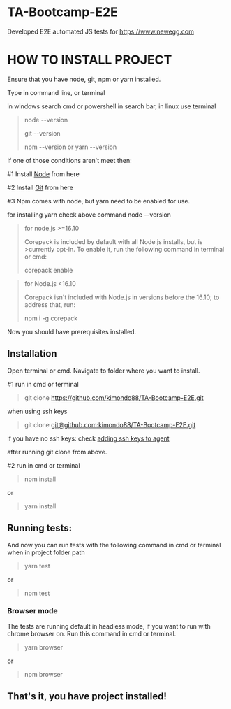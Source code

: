 # TA-Bootcamp-E2E

Developed E2E automated JS tests for https://www.newegg.com

# HOW TO INSTALL PROJECT

Ensure that you have node, git, npm or yarn installed.

Type in command line, or terminal

in windows search cmd or powershell in search bar, in linux use terminal

> node --version
>
> git --version
>
> npm --version
>or
> yarn --version

If one of those conditions aren't meet then:

#1 Install [Node](https://nodejs.org/en/download/) from here

#2 Install [Git](https://git-scm.com/downloads) from here

#3 Npm comes with node, but yarn need to be enabled for use.

for installing yarn check above command node --version

>for node.js >=16.10
>
>Corepack is included by default with all Node.js installs, but is >currently opt-in. To enable it, run the following command in terminal or cmd:
>
>corepack enable


> for Node.js <16.10
>
>Corepack isn't included with Node.js in versions before the 16.10; to address that, run:
>
>npm i -g corepack

Now you should have prerequisites installed.

## **Installation**

Open terminal or cmd. Navigate to folder where you want to install.

#1 run in cmd or terminal
>git clone https://github.com/kimondo88/TA-Bootcamp-E2E.git

when using ssh keys
>git clone [git@github.com:kimondo88/TA-Bootcamp-E2E.git](git@github.com:kimondo88/TA-Bootcamp-E2E.git)

if you have no ssh keys: check
[adding ssh keys to agent](https://docs.github.com/en/authentication/connecting-to-github-with-ssh/generating-a-new-ssh-key-and-adding-it-to-the-ssh-agent)

after running git clone from above.

#2 run in cmd or terminal
>npm install 

or 

>yarn install 

## **Running tests:**

And now you can run tests with the following command in cmd or terminal when in project folder path

>yarn test 

or 

>npm test

### Browser mode
The tests are running default in headless mode, if you want to run with chrome browser on. Run this command in cmd or terminal.

> yarn browser

or 

>npm browser

## That's it, you have project installed! 

